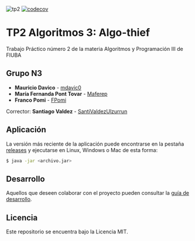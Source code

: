 ![tp2](https://github.com/mdavic0/algo3tp2/actions/workflows/build.yml/badge.svg) [![codecov](https://codecov.io/gh/mdavic0/algo3tp2/branch/master/graph/badge.svg?token=D9RY9RTNFA)](https://codecov.io/gh/mdavic0/algo3tp2)

# TP2 Algoritmos 3: Algo-thief

Trabajo Práctico número 2 de la materia Algoritmos y Programación III de FIUBA

## Grupo N3

* **Mauricio Davico** - [mdavic0](https://github.com/mdavic0)
* **María Fernanda Pont Tovar** - [Maferep](https://github.com/Maferep)
* **Franco Pomi** - [FPomi](https://github.com/FPomi)

Corrector: **Santiago Valdez** - [SantiValdezUlzurrun](https://github.com/SantiValdezUlzurrun)

## Aplicación

La versión más reciente de la aplicación puede encontrarse en la pestaña [releases](https://github.com/mdavic0/algo3tp2/releases/latest) y ejecutarse en Linux, Windows o Mac de esta forma:

```bash
$ java -jar <archivo.jar>
```

## Desarrollo

Aquellos que deseen colaborar con el proyecto pueden consultar la [guía de desarrollo](./docs/Desarrollo.md).

## Licencia

Este repositorio se encuentra bajo la Licencia MIT.
